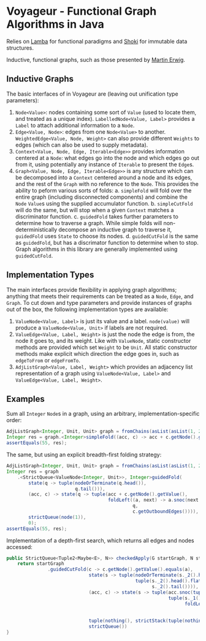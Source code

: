 # Voyageur - Functional Graph Algorithms in Java

Relies on [Lamba](https://github.com/palatable/lambda/) for functional paradigms and
[Shoki](https://github.com/palatable/shoki) for immutable data structures.

Inductive, functional graphs, such as those presented by [Martin Erwig](https://web.engr.oregonstate.edu/~erwig/papers/InductiveGraphs_JFP01.pdf).

## Inductive Graphs

The basic interfaces of in Voyageur are (leaving out unification type parameters):
1. `Node<Value>`: nodes containing some sort of `Value` (used to locate them, and treated as a unique index).
   `LabelledNode<Value, Label>` provides a `Label` to attach additional information to a `Node`.
2. `Edge<Value, Node>`: edges from one `Node<Value>` to another. `WeightedEdge<Value, Node, Weight>` can also provide
   different `Weights` to edges (which can also be used to supply metadata).
3. `Context<Value, Node, Edge, Iterable<Edge>>` provides information centered at a `Node`: what edges go into the node
   and which edges go out from it, using potentially any instance of `Iterable` to present the `Edge`s.
4. `Graph<Value, Node, Edge, Iterable<Edge>>` is any structure which can be decomposed into a `Context` centered around
   a node and its edges, and the rest of the `Graph` with no reference to the `Node`. This provides the ability to
   peform various sorts of folds:
   a. `simpleFold` will fold over the entire graph (including disconnected components) and combine the `Node` `Value`s
   using the supplied accumulator function.
   b. `simpleCutFold` will do the same, but will stop when a given `Context` matches a discriminator function.
   c. `guidedFold` takes further parameters to determine how to traverse a graph. While simple folds will
   non-deterministically decompose an inductive graph to traverse it, `guidedFold` uses `State` to choose its nodes.
   d. `guidedCutFold` is the same as `guidedFold`, but has a discrimator function to determine when to stop. Graph
   algorithms in this library are generally implemented using `guidedCutFold`.

## Implementation Types

The main interfaces provide flexibility in applying graph algorithms; anything that meets their requirements can be
treated as a `Node`, `Edge`, and `Graph`. To cut down and type parameters and provide instances of graphs out of the
box, the following implementation types are available:
1. `ValueNode<Value, Label>` is just its value and a label. `node(value)` will produce a `ValueNode<Value, Unit>` if
   labels are not required.
2. `ValueEdge<Value, Label, Weight>` is just the node the edge is from, the node it goes to, and its weight. Like with
   `ValueNode`, static constructor methods are provided which set `Weight` to be `Unit`. All static constructor methods
   make explicit which direction the edge goes in, such as `edgeToFrom` or `edgeFromTo`.
3. `AdjListGraph<Value, Label, Weight>` which provides an adjacency list representation of a graph using
   `ValueNode<Value, Label>` and `ValueEdge<Value, Label, Weight>`.

## Examples

Sum all `Integer` `Node`s in a graph, using an arbitrary, implementation-specific order:
```java
AdjListGraph<Integer, Unit, Unit> graph = fromChains(asList(asList(1, 2, 3, 4, 5, 6, 9, 10), asList(6, 8), asList(6, 7)));
Integer res = graph.<Integer>simpleFold((acc, c) -> acc + c.getNode().getValue(), 0);
assertEquals(55, res);
```

The same, but using an explicit breadth-first folding strategy:
```java
AdjListGraph<Integer, Unit, Unit> graph = fromChains(asList(asList(1, 2, 3, 4, 5, 6, 7, 10), asList(6, 8), asList(6, 9)));
Integer res = graph
    .<StrictQueue<ValueNode<Integer, Unit>>, Integer>guidedFold(
        state(q -> tuple(nodeOrTerminate(q.head()),                                   // Terminate the fold if there is nothing left in our queue (i.e. stay only in our starting component)
                         q.tail())),                                                  // Remove the element from the queue once we use it
        (acc, c) -> state(q -> tuple(acc + c.getNode().getValue(),                    // Add the current `Context`'s node value to our accumulator
                                     foldLeft((a, next) -> a.snoc(next.getNodeTo()),  // Add all of the current `Context`s outgoing edges to our queue
                                              q, 
                                              c.getOutboundEdges()))),
        strictQueue(node(1)),                                                         // Use a queue starting at `node(1)` to control how we traverse the graph
        0);                                                                           // Starting accumulator of 0
assertEquals(55, res);
```

Implementation of a depth-first search, which returns all edges and nodes accessed:
```java
public StrictQueue<Tuple2<Maybe<E>, N>> checkedApply(G startGraph, N startNode, A a) {
    return startGraph
               .guidedCutFold(c -> c.getNode().getValue().equals(a),                                 // Stop when we reach a node with value a
                              state(s -> tuple(nodeOrTerminate(s._2().head().fmap(Tuple2::_2)),      // Grab the next node from a stack; terminate if none available
                                               tuple(s._2().head().flatMap(Tuple2::_1),              
                                                     s._2().tail()))),                                
                              (acc, c) -> state(s -> tuple(acc.snoc(tuple(s._1(), c.getNode())),     // Shift the next node with its edge (if it wasn't the first) into a queue
                                                           tuple(s._1(), 
                                                                 foldLeft((s_, next) -> s_.cons(tuple(just(next), next.getNodeTo())),  // Add all the outgoing edges to our stack
                                                                          s._2(), 
                                                                          c.getOutboundEdges())))),
                              tuple(nothing(), strictStack(tuple(nothing(), startNode))),            // Starting stack contains no edge and our starting node
                              strictQueue())                                                         // Accumulator starts as empty queue
}
```

